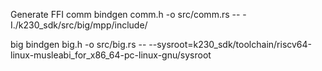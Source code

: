 Generate FFI
comm
bindgen comm.h -o src/comm.rs -- -I./k230_sdk/src/big/mpp/include/

big
bindgen big.h -o src/big.rs -- --sysroot=k230_sdk/toolchain/riscv64-linux-musleabi_for_x86_64-pc-linux-gnu/sysroot

